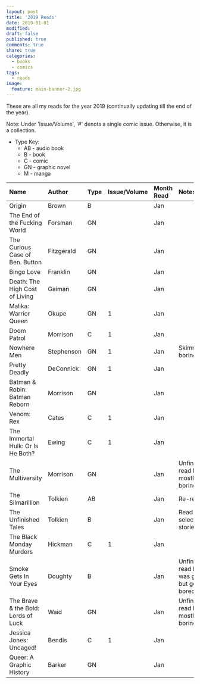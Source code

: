 ```yaml
---
layout: post
title: '2019 Reads'
date: 2019-01-01
modified:
draft: false
published: true
comments: true
share: true
categories:
  - books
  - comics
tags:
  - reads
image:
  feature: main-banner-2.jpg
---
```


These are all my reads for the year 2019 (continually updating till the end of the year).

Note: Under 'Issue/Volume', '#' denots a single comic issue. Otherwise, it is a collection.

* Type Key:
    * AB - audio book
    * B - book
    * C - comic
    * GN - graphic novel
    * M - manga

| Name                                | Author     | Type  | Issue/Volume | Month Read   | Notes                                         |
|:------------------------------------|:-----------|:------|:-------------|:-------------|:----------------------------------------------|
| Origin                              | Brown      | B     |              | Jan          |                                               |
| The End of the Fucking World        | Forsman    | GN    |              | Jan          |                                               |
| The Curious Case of Ben. Button     | Fitzgerald | GN    |              | Jan          |                                               |
| Bingo Love                          | Franklin   | GN    |              | Jan          |                                               |
| Death: The High Cost of Living      | Gaiman     | GN    |              | Jan          |                                               |
| Malika: Warrior Queen               | Okupe      | GN    | 1            | Jan          |                                               |
| Doom Patrol                         | Morrison   | C     | 1            | Jan          |                                               |
| Nowhere Men                         | Stephenson | GN    | 1            | Jan          | Skimmed, boring                               |
| Pretty Deadly                       | DeConnick  | GN    | 1            | Jan          |                                               |
| Batman & Robin: Batman Reborn       | Morrison   | GN    |              | Jan          |                                               |
| Venom: Rex                          | Cates      | C     | 1            | Jan          |                                               |
| The Immortal Hulk: Or Is He Both?   | Ewing      | C     | 1            | Jan          |                                               |
| The Multiversity                    | Morrison   | GN    |              | Jan          | Unfinished: read half, mostly boring          |
| The Silmarillion                    | Tolkien    | AB    |              | Jan          | Re-read                                       |
| The Unfinished Tales                | Tolkien    | B     |              | Jan          | Read selected stories                         |
| The Black Monday Murders            | Hickman    | C     | 1            | Jan          |                                               |
| Smoke Gets In Your Eyes             | Doughty    | B     |              | Jan          | Unfinished: read half, was good but got bored |
| The Brave & the Bold: Lords of Luck | Waid       | GN    |              | Jan          | Unfinished: read half, mostly boring          |
| Jessica Jones: Uncaged!             | Bendis     | C     | 1            | Jan          |                                               |
| Queer: A Graphic History            | Barker     | GN    |              | Jan          |                                               |

